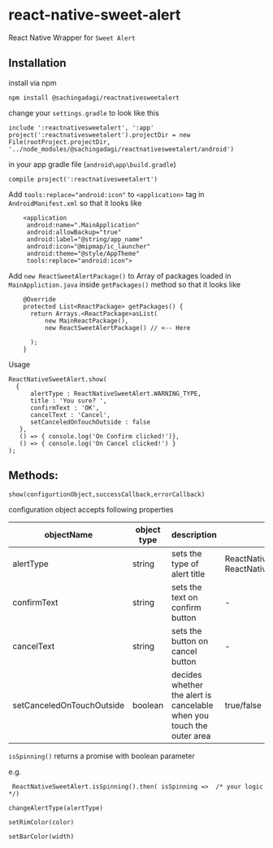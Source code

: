 
# react-native-sweet-alert
React Native Wrapper for `Sweet Alert`
## Installation

install via npm

`npm install @sachingadagi/reactnativesweetalert`

change your `settings.gradle` to look like this

```
include ':reactnativesweetalert', ':app'
project(':reactnativesweetalert').projectDir = new File(rootProject.projectDir, '../node_modules/@sachingadagi/reactnativesweetalert/android')
```

in your app gradle file (`android\app\build.gradle`)

`compile project(':reactnativesweetalert')`

 Add `tools:replace="android:icon"` to `<application>` tag in `AndroidManifest.xml` so that it looks like

 ```
     <application
      android:name=".MainApplication"
      android:allowBackup="true"
      android:label="@string/app_name"
      android:icon="@mipmap/ic_launcher"
      android:theme="@style/AppTheme"
      tools:replace="android:icon">
  ```


Add
`new ReactSweetAlertPackage()` to Array of packages loaded in `MainAppliction.java` inside `getPackages()` method so that it looks like

```
    @Override
    protected List<ReactPackage> getPackages() {
      return Arrays.<ReactPackage>asList(
          new MainReactPackage(),
          new ReactSweetAlertPackage() // <-- Here

      );
    }

```

Usage
```
ReactNativeSweetAlert.show(
  { 
      alertType : ReactNativeSweetAlert.WARNING_TYPE,
      title : 'You sure? ',
      confirmText : 'OK',
      cancelText : 'Cancel',
      setCanceledOnTouchOutside : false
   },
   () => { console.log('On Confirm clicked!')},
   () => { console.log('On Cancel clicked!') }
);
```
## Methods:

`show(configurtionObject,successCallback,errorCallback)`

configuration object accepts following properties

objectName | object type | description | allowed values 
-------|-------|--------------------|--------------------------------
alertType | string |  sets the type of alert title |  ReactNativeSweetAlert.WARNING_TYPE, ReactNativeSweetAlert.ERROR_TYPE,ReactNativeSweetAlert.SUCCESS_TYPE,ReactNativeSweetAlert.PROGRESS_TYPE,
confirmText | string | sets the text on confirm button | -
cancelText | string |  sets the button on cancel button | -
setCanceledOnTouchOutside | boolean | decides whether the alert is cancelable when you touch the outer area | true/false


`isSpinning()`
returns a promise with boolean parameter

e.g. 
```
 ReactNativeSweetAlert.isSpinning().then( isSpinning =>  /* your logic */)
```


`changeAlertType(alertType)`

`setRimColor(color)`

`setBarColor(width)` 
